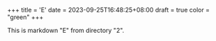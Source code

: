 +++
title = 'E'
date = 2023-09-25T16:48:25+08:00
draft = true
color = "green"
+++

This is markdown "E" from directory "2".
